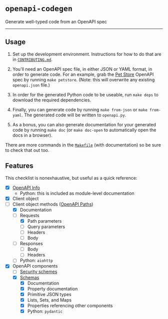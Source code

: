# `openapi-codegen`

Generate well-typed code from an OpenAPI spec

---

## Usage

1. Set up the development environment. Instructions for how to do that are in
   [`CONTRIBUTING.md`](./CONTRIBUTING.md).

2. You'll need an OpenAPI spec file, in either JSON or YAML format, in order to
   generate code. For an example, grab the [Pet Store][petstore] OpenAPI spec by
   running `make petstore`. (Note: this will overwrite any existing
   `openapi.json` file.)

3. In order for the generated Python code to be useable, run `make deps` to
   download the required dependencies.

4. Finally, you can generate code by running `make from-json` or `make
   from-yaml`. The generated code will be written to `openapi.py`.

5. As a bonus, you can also generate documentation for your generated code by
   running `make doc` (or `make doc-open` to automatically open the docs in
   a browser).

There are more commands in the [`Makefile`](./Makefile) (with documentation) so
be sure to check that out too.

[petstore]: https://petstore3.swagger.io/

## Features

This checklist is nonexhaustive, but useful as a quick reference:

* [X] [OpenAPI Info](https://github.com/OAI/OpenAPI-Specification/blob/main/versions/3.1.0.md#infoObject)
  * Python: this is included as module-level documentation
* [X] Client object
* [ ] Client object methods ([OpenAPI Paths](https://github.com/OAI/OpenAPI-Specification/blob/main/versions/3.1.0.md#pathsObject))
  * [X] Documentation
  * [ ] Requests
    * [X] Path parameters
    * [ ] Query parameters
    * [ ] Headers
    * [ ] Body
  * [ ] Responses
    * [ ] Body
    * [ ] Headers
  * [ ] Python: `aiohttp`
* [X] OpenAPI components
  * [ ] [Security schemes](https://github.com/OAI/OpenAPI-Specification/blob/main/versions/3.1.0.md#securitySchemeObject)
  * [X] [Schemas](https://github.com/OAI/OpenAPI-Specification/blob/main/versions/3.1.0.md#schemaObject)
    * [X] Documentation
    * [x] Property documentation
    * [X] Primitive JSON types
    * [X] Lists, Sets, and Maps
    * [X] Properties referencing other components
    * [X] Python: `pydantic`
